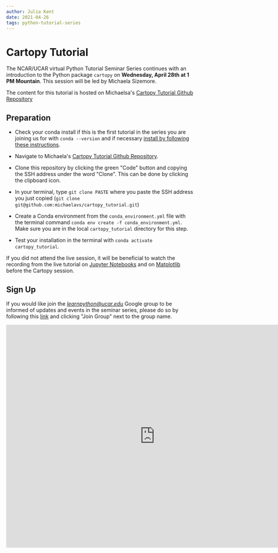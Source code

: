 ```yaml
---
author: Julia Kent
date: 2021-04-26
tags: python-tutorial-series
---
```


# Cartopy Tutorial

The NCAR/UCAR virtual Python Tutorial Seminar Series continues with an introduction to the Python package `cartopy` on **Wednesday, April 28th at 1 PM Mountain**. This session will be led by Michaela Sizemore.

The content for this tutorial is hosted on Michaelsa's [Cartopy Tutorial Github Repository](https://github.com/michaelavs/cartopy_tutorial)

## Preparation

- Check your conda install if this is the first tutorial in the series you are joining us for with `conda --version` and if necessary [install by following these instructions](https://docs.conda.io/en/latest/miniconda.html).

- Navigate to Michaela's [Cartopy Tutorial Github Repository](https://github.com/michaelavs/cartopy_tutorial).

- Clone this repository by clicking the green "Code" button and copying the SSH address under the word "Clone". This can be done by clicking the clipboard icon.

- In your terminal, type `git clone PASTE` where you paste the SSH address you just copied (`git clone git@github.com:michaelavs/cartopy_tutorial.git`)

- Create a Conda environment from the `conda_environment.yml` file with the terminal command `conda env create -f conda_environment.yml`. Make sure you are in the local `cartopy_tutorial` directory for this step.

- Test your installation in the terminal with `conda activate cartopy_tutorial`.

If you did not attend the live session, it will be beneficial to watch the recording from the live tutorial on [Jupyter Notebooks](https://youtu.be/xSzXvwzFsDU) and on [Matplotlib](https://youtu.be/EiPRIdHQEmE) before the Cartopy session.

## Sign Up

If you would like join the *learnpython@ucar.edu* Google group to be informed of updates and events in the seminar series, please do so by following this [link](https://groups.google.com/a/ucar.edu/g/learnpython/about) and clicking "Join Group" next to the group name.

<iframe src="https://calendar.google.com/calendar/embed?src=c_krmtmqm6kb5u7ke6t5on9l0rus%40group.calendar.google.com" style="border: 0" width="800" height="600" frameborder="0" scrolling="no"></iframe>
